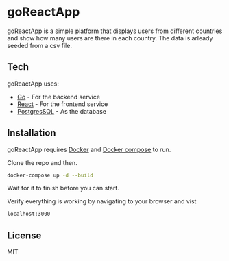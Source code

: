 # goReactApp

goReactApp is a simple platform that displays users from different countries and show how many users are there in each country. The data is arleady seeded from a csv file.

## Tech

goReactApp uses:

- [Go] - For the backend service
- [React] - For the frontend service
- [PostgresSQL] - As the database

## Installation
goReactApp requires [Docker](https://www.docker.com/) and [Docker compose](https://docs.docker.com/compose/install/) to run.

Clone the repo and then. 
```sh
docker-compose up -d --build
```
Wait for it to finish before you can start.

Verify everything is working by navigating to your browser and vist 

```sh
localhost:3000
```

## License

MIT

[//]: # (These are reference links used in the body of this note and get stripped out when the markdown processor does its job. There is no need to format nicely because it shouldn't be seen. Thanks SO - http://stackoverflow.com/questions/4823468/store-comments-in-markdown-syntax)

   
   [Go]: <https://golang.org/>
   [React]: <https://reactjs.org/>
   [PostgresSQL]: <https://www.postgresql.org/>
